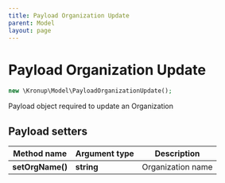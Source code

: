 ```yaml
---
title: Payload Organization Update
parent: Model
layout: page
---
```


# Payload Organization Update

```php
new \Kronup\Model\PayloadOrganizationUpdate();
```

Payload object required to update an Organization

## Payload setters

Method name | Argument type | Description
------------ | ------------- | -------------
**setOrgName()** | **string** | Organization name

